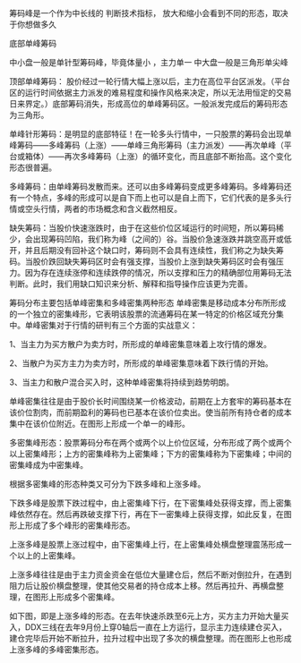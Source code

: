 筹码峰是一个作为中长线的 判断技术指标，    放大和缩小会看到不同的形态，取决于你想做多久



底部单峰筹码 

中小盘一般是单针型筹码峰，毕竟体量小 ，主力单一
中大盘一般是三角形单尖峰

顶部单峰筹码：
股价经过一轮行情大幅上涨以后，主力在高位平台区派发。（平台区的运行时间依据主力派发的难易程度和操作风格来决定，所以无法用恒定的交易日来界定。）底部筹码消失，形成高位的单峰筹码区。一般派发完成后的筹码形态为三角形。



单峰针形筹码：是明显的底部特征！在一轮多头行情中，一只股票的筹码会出现单峰筹码——多峰筹码（上涨）——单峰三角形筹码（主力派发）——再次单峰（平台或箱体）——再次多峰筹码（上涨）的循环变化，而且底部不断抬高。这个变化形态很普遍。


多峰筹码：由单峰筹码发散而来。还可以由多峰筹码变成更多峰筹码。多峰筹码还有一个特点，多峰的形成可以是自下而上也可以是自上而下，它们代表的是多头行情或空头行情，两者的市场概念和含义截然相反。


缺失筹码：当股价快速涨跌时，由于在这些价位区域运行的时间短，所以筹码稀少，会出现筹码凹陷，我们称为峰（之间的）谷。当股价急速涨跌并跳空高开或低开，并且后期没有回补这个缺口时，筹码则不会具有连续性，我们称之为缺失筹码。当股价跌回缺失筹码区时会有强支撑，当股价上涨到缺失筹码区时会有强压力。因为存在连续涨停和连续跌停的情况，所以支撑和压力的精确部位用筹码无法判断。此时，我们用缺口知识来分析、解释和指导操作应该更为完善。




筹码分布主要包括单峰密集和多峰密集两种形态
单峰密集是移动成本分布所形成的一个独立的密集峰形，它表明该股票的流通筹码在某一特定的价格区域充分集中。单峰密集对于行情的研判有三个方面的实战意义：

1、当主力为买方散户为卖方时，所形成的单峰密集意味着上攻行情的爆发。

2、当散户为买方主力为卖方时，所形成的单峰密集意味着下跌行情的开始。

3、当主力和散户混合买入时，这种单峰密集将持续到趋势明朗。

单峰密集往往是由于股价长时间围绕某一价格波动，前期在上方套牢的筹码基本在该价位割肉，而前期盈利的筹码也已基本在该价位卖出。使当前所有持仓者的成本集中在该价位附近。在图形上形成一个单一的峰形。



多密集峰形态：股票筹码分布在两个或两个以上价位区域，分布形成了两个或两个以上密集峰形；上方的密集峰称为上密集峰；下方的密集峰称为下密集峰；中间的密集峰成为中密集峰。

根据多密集峰的形态种类又可分为下跌多峰和上涨多峰。

下跌多峰是股票下跌过程中，由上密集峰下行，在下密集峰处获得支撑，而上密集峰依然存在。然后再跌破支撑下行，再在下一密集峰上获得支撑，如此反复，在图形上形成了多个峰形的密集峰形态。

上涨多峰是股票上涨过程中，由下密集峰上行，在上密集峰处横盘整理震荡形成一个以上的上密集峰。

上涨多峰往往是由于主力资金资金在低位大量建仓后，然后不断对倒拉升，在遇到阻力后让股价横盘整理，使其他交易者的持仓成本上移。然后再拉升、再横盘整理，在图形上形成多个密集峰。

如下图，即是上涨多峰的形态。在去年快速杀跌至6元上方，买方主力开始大量买入，DDX三线在去年9月份上穿0轴后一直在上方运行，显示主力连续建仓买入，建仓完毕后开始不断拉升，拉升过程中出现了多次的横盘整理。而在图形上也形成上涨多峰的多峰密集形态。
